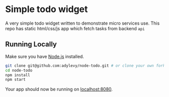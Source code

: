 # Simple todo widget

A very simple todo widget written to demonstrate micro services use.
This repo has static html/css/js app which fetch tasks from backend `api`

## Running Locally

Make sure you have [Node.js](http://nodejs.org/) installed.

```sh
git clone git@github.com:adylevy/node-todo.git # or clone your own fork
cd node-todo
npm install
npm start
```

Your app should now be running on [localhost:8080](http://localhost:8080/).
